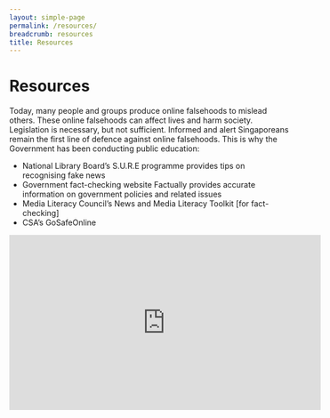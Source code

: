 ```yaml
---
layout: simple-page
permalink: /resources/
breadcrumb: resources
title: Resources
---
```


# Resources
Today, many people and groups produce online falsehoods to mislead others. These online falsehoods can affect lives and harm society.
Legislation is necessary, but not sufficient. Informed and alert Singaporeans remain the first line of defence against online falsehoods.
This is why the Government has been conducting public education: 
- National Library Board’s S.U.R.E programme provides tips on recognising fake news
- Government fact-checking website Factually provides accurate information on government policies and related issues
- Media Literacy Council’s News and Media Literacy Toolkit [for fact-checking] 
- CSA’s GoSafeOnline 

<div class="bp-youtube">
      <iframe width="560" height="315" src="https://www.youtube.com/embed/BBcR4KGDdL0" frameborder="0" allow="autoplay; encrypted-media" allowfullscreen></iframe>
</div>